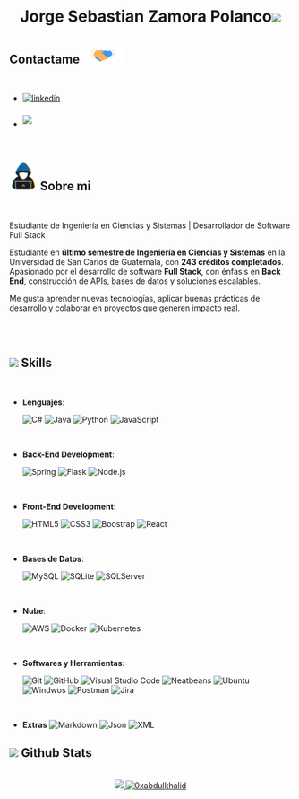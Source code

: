 
<h1 align="center"><b>Jorge Sebastian Zamora Polanco</b><img src="https://media.giphy.com/media/hvRJCLFzcasrR4ia7z/giphy.gif" width="35"></h1>
<!--  -->

## <b>Contactame</b><img src="https://github.com/0xAbdulKhalid/0xAbdulKhalid/raw/main/assets/mdImages/handshake.gif" width ="80">
<br>
<div align='left'>

<ul>

<li>
<a href="www.linkedin.com/in/jszp-sebastian-zamora" target="_blank">
<img src="https://img.shields.io/badge/linkedin: Sebastian Zamora-%2300acee.svg?color=405DE6&style=for-the-badge&logo=linkedin&logoColor=white" alt=linkedin style="margin-bottom: 5px;"/>
</a>
</li>

<br>

<li>
<a href="jorgesebastianz53@gmail.com" target="_blank">
<img src="https://img.shields.io/badge/gmail:  Sebastian Zamora-%23EA4335.svg?style=for-the-badge&logo=gmail&logoColor=white" t=mail style="margin-bottom: 5px;" />
</a>
</li>
	
</ul>
</div>

<br>

## <picture><img src = "https://github.com/0xAbdulKhalid/0xAbdulKhalid/raw/main/assets/mdImages/about_me.gif" width = 50px></picture> **Sobre mi**

<br>

Estudiante de Ingeniería en Ciencias y Sistemas | Desarrollador de Software Full Stack

Estudiante en **último semestre de Ingeniería en Ciencias y Sistemas** en la Universidad de San Carlos de Guatemala, con **243 créditos completados**. Apasionado por el desarrollo de software **Full Stack**, con énfasis en **Back End**, construcción de APIs, bases de datos y soluciones escalables.  

Me gusta aprender nuevas tecnologías, aplicar buenas prácticas de desarrollo y colaborar en proyectos que generen impacto real.

<br><br>


## <img src="https://media2.giphy.com/media/QssGEmpkyEOhBCb7e1/giphy.gif?cid=ecf05e47a0n3gi1bfqntqmob8g9aid1oyj2wr3ds3mg700bl&rid=giphy.gif" width ="25"><b> Skills</b>
<br>

<p align="center">

- **Lenguajes**:

	![C#](https://img.icons8.com/?size=50&id=1BC75jFEBED6&format=png&color=000000)
    ![Java](https://img.icons8.com/?size=50&id=Pd2x9GWu9ovX&format=png&color=000000)
    ![Python](https://img.icons8.com/?size=50&id=13441&format=png&color=000000)
    ![JavaScript](https://img.icons8.com/?size=50&id=108784&format=png&color=000000)

<br>

- **Back-End Development**:

   ![Spring](https://img.icons8.com/?size=50&id=90519&format=png&color=000000)
   ![Flask](https://img.icons8.com/?size=50&id=hCWb1IvpcBZ0&format=png&color=000000)
   ![Node.js](https://img.icons8.com/?size=50&id=54087&format=png&color=000000)

<br>

- **Front-End Development**:

   ![HTML5](https://img.icons8.com/?size=50&id=20909&format=png&color=000000)
   ![CSS3](https://img.icons8.com/?size=50&id=21278&format=png&color=000000)
   ![Boostrap](https://img.icons8.com/?size=50&id=PndQWK6M1Hjo&format=png&color=000000)
   ![React](https://img.icons8.com/?size=50&id=NfbyHexzVEDk&format=png&color=000000)
    

<br>

- **Bases de Datos**:

   ![MySQL](https://img.icons8.com/?size=50&id=UFXRpPFebwa2&format=png&color=000000)
   ![SQLite](https://img.icons8.com/?size=50&id=VMRAbKfEzssG&format=png&color=000000)
   ![SQLServer](https://img.icons8.com/?size=50&id=laYYF3dV0Iew&format=png&color=000000)


<br>

- **Nube**:

	![AWS](https://img.icons8.com/?size=50&id=33039&format=png&color=000000)
	![Docker](https://img.icons8.com/?size=50&id=cdYUlRaag9G9&format=png&color=000000)
	![Kubernetes](https://img.icons8.com/?size=50&id=cvzmaEA4kC0o&format=png&color=000000)

 	
<br>

- **Softwares y Herramientas**:

    ![Git](https://img.icons8.com/?size=50&id=20906&format=png&color=000000)
    ![GitHub](https://img.icons8.com/?size=50&id=3tC9EQumUAuq&format=png&color=000000)
    ![Visual Studio Code](https://img.icons8.com/?size=50&id=9OGIyU8hrxW5&format=png&color=000000)
    ![Neatbeans](https://img.icons8.com/?size=50&id=4djt356tq8UO&format=png&color=000000)
    ![Ubuntu](https://img.icons8.com/?size=50&id=63208&format=png&color=000000)
    ![Windwos](https://img.icons8.com/?size=50&id=108792&format=png&color=000000)
    ![Postman](https://img.icons8.com/?size=50&id=EPbEfEa7o8CB&format=png&color=000000)
    ![Jira](https://img.icons8.com/?size=50&id=oROcPah5ues6&format=png&color=000000)

<br>

- **Extras**
  ![Markdown](https://img.icons8.com/?size=50&id=21827&format=png&color=000000)
  ![Json](https://img.icons8.com/?size=50&id=114474&format=png&color=000000)
  ![XML](https://img.icons8.com/?size=50&id=13396&format=png&color=000000)
    
</p>

## <img src="https://media.giphy.com/media/iY8CRBdQXODJSCERIr/giphy.gif" width="35"><b> Github Stats </b>
<br>

<div align="center">

<a href="https://github.com/SeZamora/">
  <img src="https://github-readme-stats.vercel.app/api?username=SeZamora&include_all_commits=true&count_private=true&show_icons=true&line_height=20&title_color=7A7ADB&icon_color=2234AE&text_color=D3D3D3&bg_color=0,000000,130F40" width="450"/>
  <img src="https://github-readme-stats.vercel.app/api/top-langs?username=SeZamora&show_icons=true&locale=en&layout=compact&line_height=20&title_color=7A7ADB&icon_color=2234AE&text_color=D3D3D3&bg_color=0,000000,130F40" width="375"  alt="0xabdulkhalid"/>

</a>
</div>

<br>
